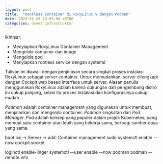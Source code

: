 ```yaml
---
layout: post
title:  "Rootless container di RoxyLinux 9 dengan Podman"
date: 2023-01-23 13:05:00 +0700
categories: devel infrastruktur
---
```


Ikhtisar:

- Menyiapkan RoxyLinux Container Management
- Mengelola container dan image
- Mengelola pod
- Menyiapkan rootless service dengan systemd

Tulisan ini diawali dengan penjelasan secara singkat proses instalasi RoxyLinux sebagai server container. Untuk memudahkan, server dilengkapi dengan Cockpit web based interface untuk server. Alasan penulis menggunakan RoxyLinux adalah karena dukungan dari pengembang distro ini cukup panjang, selain itu proses instalasi dan konfigurasinya cukup mudah.

*Podman* adalah container management yang digunakan untuk membuat, menjalankan dan mengelola container. *Podman* singkatan dari *Pod Manager*. Pod adalah konsep yang populer dalam projek Kubernetes; yang memuat satu container atau lebih yang bekerja sama, berbagi sumber daya yang sama. 

boot iso -> Server -> add: Container management
sudo systemctl enable --now cockpit.socket

loginctl enable-linger
systemctl --user enable --now podman
podman --remote info
